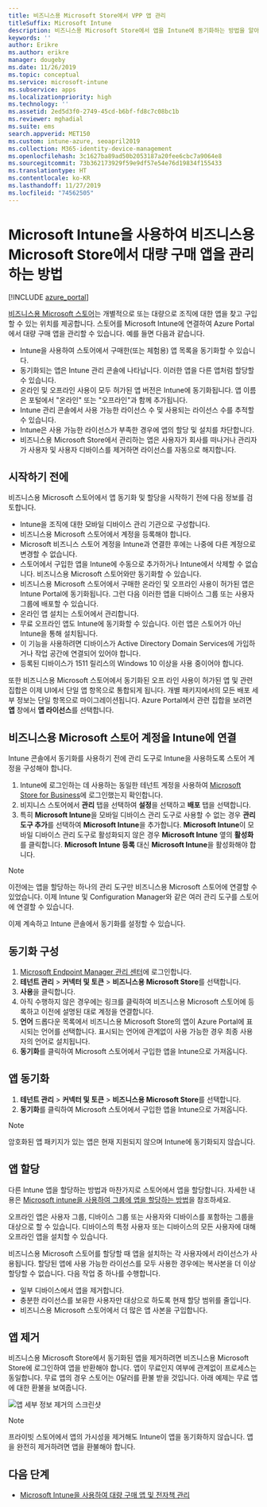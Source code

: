 ```yaml
---
title: 비즈니스용 Microsoft Store에서 VPP 앱 관리
titleSuffix: Microsoft Intune
description: 비즈니스용 Microsoft Store에서 앱을 Intune에 동기화하는 방법을 알아봅니다.
keywords: ''
author: Erikre
ms.author: erikre
manager: dougeby
ms.date: 11/26/2019
ms.topic: conceptual
ms.service: microsoft-intune
ms.subservice: apps
ms.localizationpriority: high
ms.technology: ''
ms.assetid: 2ed5d3f0-2749-45cd-b6bf-fd8c7c08bc1b
ms.reviewer: mghadial
ms.suite: ems
search.appverid: MET150
ms.custom: intune-azure, seoapril2019
ms.collection: M365-identity-device-management
ms.openlocfilehash: 3c1627ba89ad50b2053187a20fee6cbc7a9064e8
ms.sourcegitcommit: 73b362173929f59e9df57e54e76d19834f155433
ms.translationtype: HT
ms.contentlocale: ko-KR
ms.lasthandoff: 11/27/2019
ms.locfileid: "74562505"
---
```

# <a name="how-to-manage-volume-purchased-apps-from-the-microsoft-store-for-business-with-microsoft-intune"></a>Microsoft Intune을 사용하여 비즈니스용 Microsoft Store에서 대량 구매 앱을 관리하는 방법

[!INCLUDE [azure_portal](../includes/azure_portal.md)]

[비즈니스용 Microsoft 스토어](https://www.microsoft.com/business-store)는 개별적으로 또는 대량으로 조직에 대한 앱을 찾고 구입할 수 있는 위치를 제공합니다. 스토어를 Microsoft Intune에 연결하여 Azure Portal에서 대량 구매 앱을 관리할 수 있습니다. 예를 들면 다음과 같습니다.
* Intune을 사용하여 스토어에서 구매한(또는 체험용) 앱 목록을 동기화할 수 있습니다.
* 동기화되는 앱은 Intune 관리 콘솔에 나타납니다. 이러한 앱을 다른 앱처럼 할당할 수 있습니다.
* 온라인 및 오프라인 사용이 모두 허가된 앱 버전은 Intune에 동기화됩니다. 앱 이름은 포털에서 "온라인" 또는 "오프라인"과 함께 추가됩니다.
* Intune 관리 콘솔에서 사용 가능한 라이선스 수 및 사용되는 라이선스 수를 추적할 수 있습니다.
* Intune은 사용 가능한 라이선스가 부족한 경우에 앱의 할당 및 설치를 차단합니다.
* 비즈니스용 Microsoft Store에서 관리하는 앱은 사용자가 회사를 떠나거나 관리자가 사용자 및 사용자 디바이스를 제거하면 라이선스를 자동으로 해지합니다.

## <a name="before-you-start"></a>시작하기 전에

비즈니스용 Microsoft 스토어에서 앱 동기화 및 할당을 시작하기 전에 다음 정보를 검토합니다.

- Intune을 조직에 대한 모바일 디바이스 관리 기관으로 구성합니다.
- 비즈니스용 Microsoft 스토어에서 계정을 등록해야 합니다.
- Microsoft 비즈니스 스토어 계정을 Intune과 연결한 후에는 나중에 다른 계정으로 변경할 수 없습니다.
- 스토어에서 구입한 앱을 Intune에 수동으로 추가하거나 Intune에서 삭제할 수 없습니다. 비즈니스용 Microsoft 스토어와만 동기화할 수 있습니다.
- 비즈니스용 Microsoft 스토어에서 구매한 온라인 및 오프라인 사용이 허가된 앱은 Intune Portal에 동기화됩니다. 그런 다음 이러한 앱을 디바이스 그룹 또는 사용자 그룹에 배포할 수 있습니다. 
- 온라인 앱 설치는 스토어에서 관리합니다.
- 무료 오프라인 앱도 Intune에 동기화할 수 있습니다. 이런 앱은 스토어가 아닌 Intune을 통해 설치됩니다.
- 이 기능을 사용하려면 디바이스가 Active Directory Domain Services에 가입하거나 작업 공간에 연결되어 있어야 합니다.
- 등록된 디바이스가 1511 릴리스의 Windows 10 이상을 사용 중이어야 합니다.

또한 비즈니스용 Microsoft 스토어에서 동기화된 오프 라인 사용이 허가된 앱 및 관련 집합은 이제 UI에서 단일 앱 항목으로 통합되게 됩니다. 개별 패키지에서의 모든 배포 세부 정보는 단일 항목으로 마이그레이션됩니다. Azure Portal에서 관련 집합을 보려면 **앱** 창에서 **앱 라이선스**를 선택합니다.

## <a name="associate-your-microsoft-store-for-business-account-with-intune"></a>비즈니스용 Microsoft 스토어 계정을 Intune에 연결
Intune 콘솔에서 동기화를 사용하기 전에 관리 도구로 Intune을 사용하도록 스토어 계정을 구성해야 합니다.
1. Intune에 로그인하는 데 사용하는 동일한 테넌트 계정을 사용하여 [Microsoft Store for Business](https://www.microsoft.com/business-store)에 로그인했는지 확인합니다.
2. 비지니스 스토어에서 **관리** 탭을 선택하여 **설정**을 선택하고 **배포** 탭을 선택합니다.
3. 특히 **Microsoft Intune**을 모바일 디바이스 관리 도구로 사용할 수 없는 경우 **관리 도구 추가**를 선택하여 **Microsoft Intune**을 추가합니다. **Microsoft Intune**이 모바일 디바이스 관리 도구로 활성화되지 않은 경우 **Microsoft Intune** 옆의 **활성화**를 클릭합니다. **Microsoft Intune 등록** 대신 **Microsoft Intune**을 활성화해야 합니다.

> [!NOTE]
> 이전에는 앱을 할당하는 하나의 관리 도구만 비즈니스용 Microsoft 스토어에 연결할 수 있었습니다. 이제 Intune 및 Configuration Manager와 같은 여러 관리 도구를 스토어에 연결할 수 있습니다. 

이제 계속하고 Intune 콘솔에서 동기화를 설정할 수 있습니다.

## <a name="configure-synchronization"></a>동기화 구성

1. [Microsoft Endpoint Manager 관리 센터](https://go.microsoft.com/fwlink/?linkid=2109431)에 로그인합니다.
2. **테넌트 관리** > **커넥터 및 토큰** > **비즈니스용 Microsoft Store**를 선택합니다.
3. **사용**을 클릭합니다.
4. 아직 수행하지 않은 경우에는 링크를 클릭하여 비즈니스용 Microsoft 스토어에 등록하고 이전에 설명된 대로 계정을 연결합니다.
5. **언어** 드롭다운 목록에서 비즈니스용 Microsoft Store의 앱이 Azure Portal에 표시되는 언어를 선택합니다. 표시되는 언어에 관계없이 사용 가능한 경우 최종 사용자의 언어로 설치됩니다.
6. **동기화**를 클릭하여 Microsoft 스토어에서 구입한 앱을 Intune으로 가져옵니다.

## <a name="synchronize-apps"></a>앱 동기화

1. **테넌트 관리** > **커넥터 및 토큰** > **비즈니스용 Microsoft Store**를 선택합니다.
2. **동기화**를 클릭하여 Microsoft 스토어에서 구입한 앱을 Intune으로 가져옵니다.

> [!NOTE]
> 암호화된 앱 패키지가 있는 앱은 현재 지원되지 않으며 Intune에 동기화되지 않습니다.

## <a name="assign-apps"></a>앱 할당

다른 Intune 앱을 할당하는 방법과 마찬가지로 스토어에서 앱을 할당합니다. 자세한 내용은 [Microsoft intune을 사용하여 그룹에 앱을 할당하는 방법](apps-deploy.md)을 참조하세요. 

오프라인 앱은 사용자 그룹, 디바이스 그룹 또는 사용자와 디바이스를 포함하는 그룹을 대상으로 할 수 있습니다.
디바이스의 특정 사용자 또는 디바이스의 모든 사용자에 대해 오프라인 앱을 설치할 수 있습니다. 


비즈니스용 Microsoft 스토어를 할당할 때 앱을 설치하는 각 사용자에서 라이선스가 사용됩니다. 할당된 앱에 사용 가능한 라이선스를 모두 사용한 경우에는 복사본을 더 이상 할당할 수 없습니다. 다음 작업 중 하나를 수행합니다.
* 일부 디바이스에서 앱을 제거합니다.
* 충분한 라이선스를 보유한 사용자만 대상으로 하도록 현재 할당 범위를 줄입니다.
* 비즈니스용 Microsoft 스토어에서 더 많은 앱 사본을 구입합니다.

## <a name="remove-apps"></a>앱 제거

비즈니스용 Microsoft Store에서 동기화된 앱을 제거하려면 비즈니스용 Microsoft Store에 로그인하여 앱을 반환해야 합니다. 앱이 무료인지 여부에 관계없이 프로세스는 동일합니다. 무료 앱의 경우 스토어는 0달러를 환불 받을 것입니다. 아래 예제는 무료 앱에 대한 환불을 보여줍니다. 

![앱 세부 정보 제거의 스크린샷](./media/windows-store-for-business/microsoft-store-for-business-01.png)

> [!NOTE]
> 프라이빗 스토어에서 앱의 가시성을 제거해도 Intune이 앱을 동기화하지 않습니다. 앱을 완전히 제거하려면 앱을 환불해야 합니다.

## <a name="next-steps"></a>다음 단계

- [Microsoft Intune을 사용하여 대량 구매 앱 및 전자책 관리](../vpp-apps.md)
